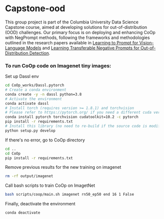 # Capstone-ood
This group project is part of the Columbia University Data Science Capstone course, aimed at developing solutions for out-of-distribution (OOD) challenges. Our primary focus is on deploying and enhancing CoOp with NegPrompt methods, following the frameworks and methodologies outlined in the research papers available in [Learning to Prompt for Vision-Language Models](https://arxiv.org/abs/2109.01134) and [Learning Transferable Negative Prompts for Out-of-Distribution Detection](https://arxiv.org/abs/2404.03248).

### To run CoOp code on Imagenet tiny images:
Set up Dassl env
```bash
cd CoOp_works/Dassl.pytorch
# Create a conda environment
conda create -y -n dassl python=3.8
# Activate the environment
conda activate dassl
# Install torch (requires version >= 1.8.1) and torchvision
# Please refer to https://pytorch.org/ if you need a different cuda version
conda install pytorch torchvision cudatoolkit=10.2 -c pytorch
pip install -r requirements.txt
# Install this library (no need to re-build if the source code is modified)
python setup.py develop
```
If there's no error, go to CoOp directory
```bash
cd ..
cd CoOp
pip install -r requirements.txt
```
Remove previous results for the new training on imagenet
```bash
rm -rf output/imagenet
```
Call bash scripts to train CoOp on ImagetNet
```bash
bash scripts/coop/main.sh imagenet rn50_ep50 end 16 1 False
```
Finally, deactivate the environment
```bash
conda deactivate
